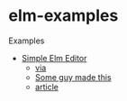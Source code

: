 # elm-examples
Examples


- [Simple Elm Editor](https://ellie-app.com/tk53DM2PHba1)
  -  [via](https://discourse.elm-lang.org/t/text-editor-done-in-pure-elm/1365)
  -  [Some guy made this](https://dev.to/jxxcarlson/towards-a-pure-elm-text-editor-3aih)
    - [article](https://dev.to/jxxcarlson/towards-a-pure-elm-text-editor-3aih)   
